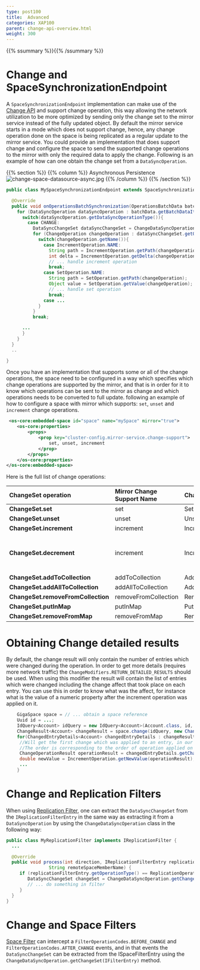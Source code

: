 ```yaml
---
type: post100
title:  Advanced
categories: XAP100
parent: change-api-overview.html
weight: 300
---
```



{{% ssummary %}}{{% /ssummary %}}

# Change and SpaceSynchronizationEndpoint

A `SpaceSynchronizationEndpoint` implementation can make use of the [Change API](./change-api.html) and support change operation, this way allowing the network utilization to be more optimized by sending only the change set to the mirror service instead of the fully updated object. By default the mirror service starts in a mode which does not support change, hence, any change operation done on the space is being replicated as a regular update to the mirror service. You could provide an implementation that does support change and configure the space to send the supported change operations to the mirror with only the required data to apply the change. Following is an example of how can one obtain the change set from a `DataSyncOperation`.

{{% section %}}
{{% column %}}
Asynchronous Persistence
![change-space-datasource-async.jpg](/attachment_files/change-space-datasource-async.jpg)
{{% /column %}}
{{% /section %}}


```java
public class MySpaceSynchronizationEndpoint extends SpaceSynchronizationEndpoint {

  @Override
  public void onOperationsBatchSynchronization(OperationsBatchData batchData){
    for (DataSyncOperation dataSyncOperation : batchData.getBatchDataItems()){
      switch(dataSyncOperation.getDataSyncOperationType()){
        case CHANGE:
          DataSyncChangeSet dataSyncChangeSet = ChangeDataSyncOperation.getChangeSet(dataSyncOperation);
          for (ChangeOperation changeOperation : dataSyncChangeSet.getOperations()){
            switch(changeOperation.getName()){
              case IncrementOperation.NAME:
                String path = IncrementOperation.getPath(changeOperation);
                int delta = IncrementOperation.getDelta(changeOperation).intValue();
                // ... handle increment operation
                break;
              case SetOperation.NAME:
                String path = SetOperation.getPath(changeOperation);
                Object value = SetOperation.getValue(changeOperation);
                // ... handle set operation
                break;
              case ...
            }
          }
          break;

      ...
      }
    }
  }
  ..

}
```

Once you have an implementation that supports some or all of the change operations, the space need to be configured in a way which specifies which change operations are supported by the mirror, and that is in order for it to know which operations can be sent to the mirror as change and which operations needs to be converted to full update. following an example of how to configure a space with mirror which supports: `set`, `unset` and `increment` change operations.


```xml
 <os-core:embedded-space id="space" name="mySpace" mirror="true">
    <os-core:properties>
        <props>
            <prop key="cluster-config.mirror-service.change-support">
                set, unset, increment
            </prop>
        </props>
    </os-core:properties>
</os-core:embedded-space>
```

Here is the full list of change operations:


|ChangeSet operation|Mirror Change Support Name|ChangeOperation class|Comment|
|:------------------|:-------------------------|:--------------------|:------|
|**ChangeSet.set**|set|SetOperation| |
|**ChangeSet.unset**|unset|UnsetOperation| |
|**ChangeSet.increment**|increment|IncrementOperation| |
|**ChangeSet.decrement**|increment|IncrementOperation|will be increment with negative value|
|**ChangeSet.addToCollection**|addToCollection|AddToCollectionOperation| |
|**ChangeSet.addAllToCollection**|addAllToCollection|AddAllToCollectionOperation| |
|**ChangeSet.removeFromCollection**|removeFromCollection|RemoveFromCollectionOperation| |
|**ChangeSet.putInMap**|putInMap|PutInMapOperation| |
|**ChangeSet.removeFromMap**|removeFromMap|RemoveFromMapOperation| |

# Obtaining Change detailed results

By default, the change result will only contain the number of entries which were changed during the operation. In order to get more details (requires more network traffic) the `ChangeModifiers.RETURN_DETAILED_RESULTS` should be used. When using this modifier the result will contain the list of entries which were changed including the change affect that took place on each entry. You can use this in order to know what was the affect, for instance what is the value of a numeric property after the increment operation was applied on it.


```java
 	GigaSpace space = // ... obtain a space reference
 	Uuid id = ...;
 	IdQuery<Account> idQuery = new IdQuery<Account>(Account.class, id, routing);
 	ChangeResult<Account> changeResult = space.change(idQuery, new ChangeSet().increment("balance.euro", 5.2D), ChangeModifiers.RETURN_DETAILED_RESULTS);
 	for(ChangedEntryDetails<Account> changedEntryDetails : changeResult.getResults()) {
 	 //Will get the first change which was applied to an entry, in our case we did only single increment so we will have only one change operation.
 	 //The order is corresponding to the order of operation applied on the ChangeSet.
 	 ChangeOperationResult operationResult = changedEntryDetails.getChangeOperationsResults().get(0);
 	 double newValue = IncrementOperation.getNewValue(operationResult);
 	 ...
 	}
```


# Change and Replication Filters

When using [Replication Filter]({{%currentadmurl%}}/cluster-replication-filters.html), one can extract the `DataSyncChangeSet` from the `IReplicationFilterEntry` in the same way as extracting it from a `DataSyncOperation` by using the
`ChangeDataSyncOperation` class in the following way:


```java
public class MyReplicationFilter implements IReplicationFilter {
  ...

  @Override
  public void process(int direction, IReplicationFilterEntry replicationFilterEntry,
                String remoteSpaceMemberName) {
     if (replicationFilterEntry.getOperationType() == ReplicationOperationType.CHANGE){
        DataSyncChangeSet changeSet = ChangeDataSyncOperation.getChangeSet(replicationFilterEntry);
        // ... do something in filter
     }
  }
}
```

# Change and Space Filters

[Space Filter](./the-space-filters.html) can intercept a `FilterOperationCodes.BEFORE_CHANGE` and `FilterOperationCodes.AFTER_CHANGE` events, and in that events the `DataSyncChangeSet` can be extracted from the ISpaceFilterEntry using the `ChangeDataSyncOperation.getChangeSet(IFilterEntry)` method.
